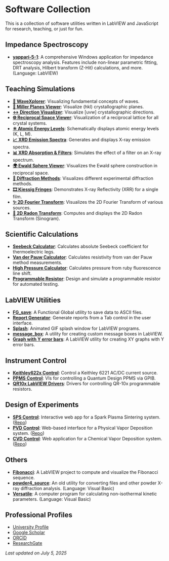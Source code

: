 # Software Collection

This is a collection of software utilities written in LabVIEW and JavaScript for research, teaching, or just for fun.

## Impedance Spectroscopy

* [**yappari-5-1**](https://github.com/nitad54448/yappari-5-1): A comprehensive Windows application for impedance spectroscopy analysis. Features include non-linear parametric fitting, DRT analysis, Hilbert transform (Z-Hit) calculations, and more. (Language: LabVIEW)

## Teaching Simulations

* [**🌊 WaveXplorer**](https://nitad54448.github.io/Enseignement/WaveXplorer.html): Visualizing fundamental concepts of waves.
* [**💎 Miller Planes Viewer**](https://nitad54448.github.io/Enseignement/Miller.html): Visualize (hkl) crystallographic planes.
* [**↔️ Direction Visualizer**](https://nitad54448.github.io/Enseignement/Directions.html): Visualize [uvw] crystallographic directions.
* [**🌐 Reciprocal Space Viewer**](https://nitad54448.github.io/Enseignement/RSpace.html): Visualization of a reciprocal lattice for all crystal systems.
* [**⚛️ Atomic Energy Levels**](https://nitad54448.github.io/Enseignement/niveaux_atomiques.html): Schematically displays atomic energy levels (K, L, M).
* [**📈 XRD Emission Spectra**](https://nitad54448.github.io/Enseignement/Emission.html): Generates and displays X-ray emission spectra.
* [**📊 XRD Absorption & Filters**](https://nitad54448.github.io/Enseignement/filtres.html): Simulates the effect of a filter on an X-ray spectrum.
* [**🌍 Ewald Sphere Viewer**](https://nitad54448.github.io/Enseignement/ewald.html): Visualizes the Ewald sphere construction in reciprocal space.
* [**🔬 Diffraction Methods**](https://nitad54448.github.io/Enseignement/DiffractionMethods.html): Visualizes different experimental diffraction methods.
* [**🎞️ Kiessig Fringes**](https://nitad54448.github.io/Enseignement/kiessig.html): Demonstrates X-ray Reflectivity (XRR) for a single film.
* [**✨ 2D Fourier Transform**](https://nitad54448.github.io/Enseignement/FT.html): Visualizes the 2D Fourier Transform of various sources.
* [**🔄 2D Radon Transform**](https://nitad54448.github.io/Enseignement/Radon.html): Computes and displays the 2D Radon Transform (Sinogram).

## Scientific Calculations

* [**Seebeck Calculator**](https://github.com/nitad54448/calculate_Seebeck): Calculates absolute Seebeck coefficient for thermoelectric legs.
* [**Van der Pauw Calculator**](https://github.com/nitad54448/van_der_Pauw_Labview): Calculates resistivity from van der Pauw method measurements.
* [**High Pressure Calculator**](https://github.com/nitad54448/high_pressure_Ruby): Calculates pressure from ruby fluorescence line shift.
* [**Programmable Resistor**](https://github.com/nitad54448/programmable_Resistor): Design and simulate a programmable resistor for automated testing.

## LabVIEW Utilities

* [**FG_save**](https://github.com/nitad54448/FG_save): A Functional Global utility to save data to ASCII files.
* [**Report Generator**](https://github.com/nitad54448/create_report): Generate reports from a Tab control in the user interface.
* [**Splash**](https://github.com/nitad54448/splash): Animated GIF splash window for LabVIEW programs.
* [**message_box**](https://github.com/nitad54448/message_box): A utility for creating custom message boxes in LabVIEW.
* [**Graph with Y error bars**](https://github.com/nitad54448/XY_graph): A LabVIEW utility for creating XY graphs with Y error bars.

## Instrument Control

* [**Keithley622x Control**](https://github.com/nitad54448/Keithley622x_control_Labview): Control a Keithley 6221 AC/DC current source.
* [**PPMS Control**](https://github.com/nitad54448/ppms_control): VIs for controlling a Quantum Design PPMS via GPIB.
* [**QR10x LabVIEW Drivers**](https://github.com/nitad54448/QR10x_Labview_drivers): Drivers for controlling QR-10x programmable resistors.

## Design of Experiments

* [**SPS Control**](https://nitad54448.github.io/sps/): Interactive web app for a Spark Plasma Sintering system. ([Repo](https://github.com/nitad54448/sps))
* [**PVD Control**](https://nitad54448.github.io/pvd/): Web-based interface for a Physical Vapor Deposition system. ([Repo](https://github.com/nitad54448/pvd))
* [**CVD Control**](https://nitad54448.github.io/cvd/): Web application for a Chemical Vapor Deposition system. ([Repo](https://github.com/nitad54448/cvd))

## Others

* [**Fibonacci**](https://github.com/nitad54448/Fibonacci): A LabVIEW project to compute and visualize the Fibonacci sequence.
* [**powder4_source**](https://github.com/nitad54448/powder4_source): An old utility for converting files and other powder X-ray diffraction analysis. (Language: Visual Basic)
* [**Versatile**](https://github.com/nitad54448/Versatile): A computer program for calculating non-isothermal kinetic parameters. (Language: Visual Basic)

## Professional Profiles

* [University Profile](https://www.icmmo.universite-paris-saclay.fr/fr/perso/nita-dragoe/)
* [Google Scholar](https://scholar.google.com/citations?user=6S5F9fMAAAAJ&hl=fr)
* [ORCID](https://orcid.org/0000-0002-5142-9021)
* [ResearchGate](https://www.researchgate.net/profile/Nita-Dragoe)

*Last updated on July 5, 2025*